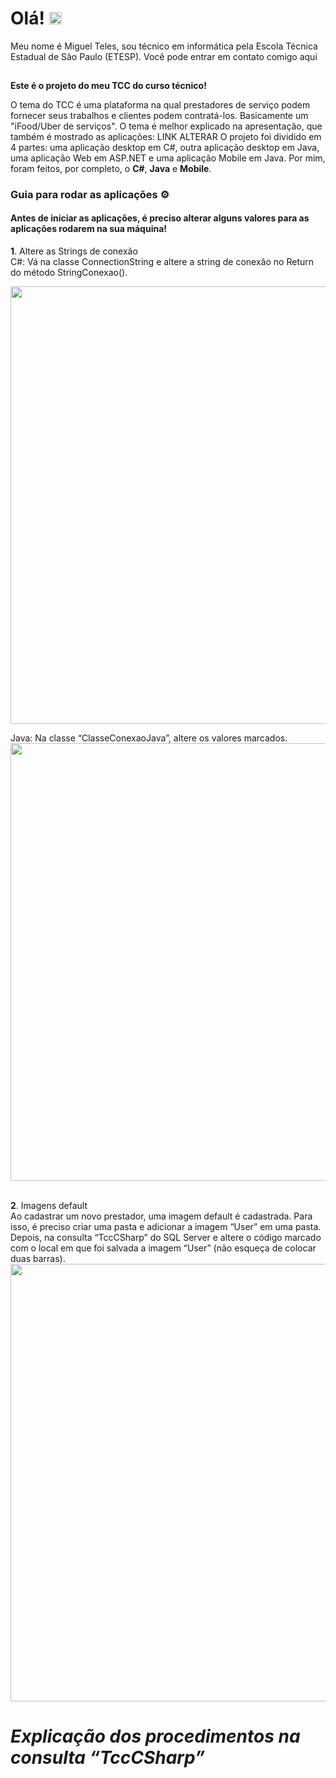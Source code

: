 # Olá! <img src="https://static.skaip.org/img/emoticons/180x180/f6fcff/hi.gif" width="20px">

Meu nome é Miguel Teles, sou técnico em informática pela Escola Técnica Estadual de São Paulo (ETESP). Você pode entrar em contato comigo aqui <a href="https://www.linkedin.com/in/miguel-teles-6a9b161b0/"> <img src="https://image.flaticon.com/icons/png/512/174/174857.png" width="15"> </a>

<b>Este é o projeto do meu TCC do curso técnico!</b>

O tema do TCC é uma plataforma na qual prestadores de serviço podem fornecer seus trabalhos e clientes podem contratá-los. Basicamente um "iFood/Uber de serviços". O tema é melhor explicado na apresentação, que também é mostrado as aplicações: LINK ALTERAR
O projeto foi dividido em 4 partes: uma aplicação desktop em C#, outra aplicação desktop em Java, uma aplicação Web em ASP.NET e uma aplicação Mobile em Java. Por mim, foram feitos, por completo, o <strong>C#</strong>, <strong>Java</strong> e <strong>Mobile</strong>. 

<h3>Guia para rodar as aplicações ⚙</h3>

<h4>Antes de iniciar as aplicações, é preciso alterar alguns valores para as aplicações rodarem na
sua máquina!</h4>

<b>1</b>. Altere as Strings de conexão <br/>
C#: Vá na classe ConnectionString e altere a string de conexão no Return do método
StringConexao().

<img src="https://i.imgur.com/cvz3Cki.png" width="700px">
<br/>

Java: Na classe “ClasseConexaoJava”, altere os valores marcados.
<img src="https://i.imgur.com/vICbDfG.png" width="700px">
<br/><br/>

<b>2</b>. Imagens default <br/>
Ao cadastrar um novo prestador, uma imagem default é cadastrada. Para isso, é preciso criar
uma pasta e adicionar a imagem “User” em uma pasta. Depois, na consulta “TccCSharp” do
SQL Server e altere o código marcado com o local em que foi salvada a imagem “User” (não
esqueça de colocar duas barras).<br/>
<img src="https://i.imgur.com/hwV03U0.png" width="700px"><br/>
<h1><i>Explicação dos procedimentos na consulta “TccCSharp”</i></h1>




